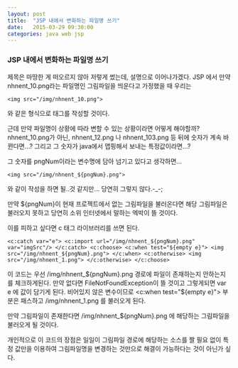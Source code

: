 ```yaml
---
layout: post
title:  "JSP 내에서 변화하는 파일명 쓰기"
date:   2015-03-29 09:30:00
categories: java web jsp
---
```



### JSP 내에서 변화하는 파일명 쓰기
  
제목은 마땅한 게 떠오르지 않아 저렇게 썼는데, 설명으로 이어나가겠다.
JSP 에서 만약 nhnent_10.png라는 파일명인 그림파일을 띄운다고 가정했을 때 
우리는
  
  `<img src="/img/nhnent_10.png">`
  
와 같은 형식으로 태그를 작성할 것이다.

근데 만약 파일명이 상황에 따라 변할 수 있는 상황이라면 어떻게 해야할까?
nhnent_10.png가 아닌, nhnent_12.png 나 nhnent_103.png 등 뒤에 숫자가 계속 바뀐다면...?
그리고 그 숫자가 java에서 맵핑해서 보내는 특정값이라면...?

그 숫자를 pngNum이라는 변수명에 담아 넘기고 있다고 생각하면...
  
  `<img src="/img/nhnent_${pngNum}.png">`
  
와 같이 작성을 하면 될..것 같지만...
당연히 그렇지 않다.-_-;

만약 ${pngNum}이 현재 프로젝트에서 없는 그림파일을 불러온다면 해당 그림파일은 불러오지 못하고
당연히 소위 인터넷에서 말하는 엑박이 뜰 것이다.

이를 피하고 싶다면 c 태그 라이브러리를 쓰면 된다.

  `<c:catch var="e">
  	<c:import url="/img/nhnent_${pngNum}.png" var="imgSrc"/>
  	</c:catch>
  <c:choose>
  	<c:when test="${empty e}">
  	  <img src="/img/nhnent_${pngNum}.png">
  	</c:when>
  	<c:otherwise>
    	<img src="/img/nhnent_1.png">
  	</c:otherwise>
  </c:choose>`

이 코드는 우선 /img/nhnent_${pngNum}.png 경로에 파일이 존재하는지 안하는지를 체크하게된다.
만약 없다면 FileNotFoundException이 뜰 것이고 그렇게되면 var e 에 값이 담기게 된다.
비어있지 않은 변수이므로 <c:when test="${empty e}"> 부분은 패스하고
/img/nhnent_1.png 를 불러오게 된다.

만약 그림파일이 존재한다면 /img/nhnent_${pngNum}.png 에 해당하는 그림파일을 불러오게 될 것이다.

개인적으로 이 코드의 장점은 일일이 그림파일 경로에 해당하는 소스를 짤 필요 없이
특정 값만을 이용하여 그림파일명을 변경하는 것만으로 해결이 가능하다는 것이 아닌가 싶다.
